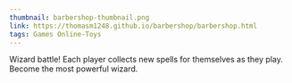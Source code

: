 ```yaml
---
thumbnail: barbershop-thumbnail.png
link: https://thomasm1248.github.io/barbershop/barbershop.html
tags: Games Online-Toys
---
```


Wizard battle! Each player collects new spells for themselves as they play. Become the most powerful wizard.
